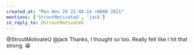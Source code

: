 ```yaml
---
created_at: "Mon Nov 29 22:48:14 +0000 2021"
mentions: ['StroutMotivateU', 'jack']
in_reply_to: @StroutMotivateU
---
```


@StroutMotivateU @jack Thanks, I thought so too. Really felt like I hit that strong. 😁